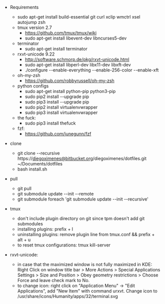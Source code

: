 - Requirements  
    - sudo apt-get install build-essential git curl xclip wmctrl xsel autojump zsh  
    - tmux version 2.7  
        - https://github.com/tmux/tmux/wiki  
        - sudo apt-get install libevent-dev libncurses5-dev  
    - terminator  
        - sudo apt-get install terminator  
    - rxvt-unicode 9.22  
        - http://software.schmorp.de/pkg/rxvt-unicode.html  
        - sudo apt-get install libperl-dev libx11-dev libxft-dev  
        - ./configure --enable-everything --enable-256-color --enable-xft  
    - oh-my-zsh  
        - https://github.com/robbyrussell/oh-my-zsh  
    - python configs  
        - sudo apt-get install python-pip python3-pip  
        - sudo pip2 install --upgrade pip  
        - sudo pip3 install --upgrade pip  
        - sudo pip2 install virtualenvwrapper  
        - sudo pip3 install virtualenvwrapper  
    - the fuck:  
        - sudo pip3 install thefuck  
    - fzf:  
        - https://github.com/junegunn/fzf  

- clone  
    - git clone --recursive https://diegoximenes@bitbucket.org/diegoximenes/dotfiles.git ~/Documents/dotfiles  
    - bash install.sh  

- pull  
    - git pull  
    - git submodule update --init --remote  
    - git submodule foreach 'git submodule update --init --recursive'  

- tmux  
    - don't include plugin directory on git since tpm doesn't add git submodules  
    - installing plugins: prefix + I  
    - uninstalling plugins: remove plugin line from tmux.conf && 
    prefix + alt + u  
    - to reset tmux configurations: tmux kill-server  

- rxvt-unicode:  
    - in case that the maximized window is not fully maximized in KDE: 
    Right Click on 
    window title bar > More Actions > Special Applications Settings > Size and 
    Position > Obey geometry restrictions > Choose Force and leave check mark 
    to No.  
    - to change icon: right click on "Application Menu" -> "Edit Applications",
    add "New Item" with command urxvt. Change icon to 
    /usr/share/icons/Humanity/apps/32/terminal.svg    
